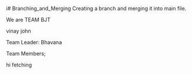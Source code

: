 i# Branching_and_Merging
Creating a branch and merging it into main file.

We are TEAM BJT

vinay
john

Team Leader:
Bhavana 

Team Members;

hi
fetching